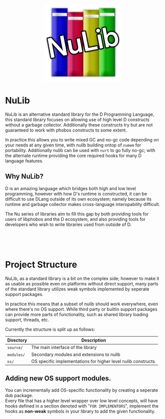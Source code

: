 <p align="center">
  <img src="nulib.png" alt="NuMem" style="width: 50%; max-width: 512px; height: auto;">
</p>

# NuLib

NuLib is an alternative standard library for the D Programming Language, this standard library focuses
on allowing use of high level D constructs without a garbage collector. Additionally these constructs try
but are not guaranteed to work with phobos constructs to some extent.

In practice this allows you to write mixed GC and no-gc code depending on your needs at any given time,
with nulib building ontop of `numem` for portability. Additionally nulib can be used with `nurt` to go
fully no-gc; with the alternate runtime providing the core required hooks for many D language features.

## Why NuLib?

D is an amazing language which bridges both high and low level programming, however with how D's runtime
is constructed, it can be difficult to use DLang outside of its own ecosystem; namely because its runtime
and garbage collector makes cross-language interopability difficult.

The Nu series of libraries aim to fill this gap by both providing tools for users of libphobos and the D
ecosystem, and also providing tools for developers who wish to write libraries used from outside of D.

&nbsp;  
&nbsp;  
&nbsp;  

# Project Structure

NuLib, as a standard library is a bit on the complex side; however to make it as usable as possible
even on platforms without direct support, many parts of the standard library utilizes weak symbols
implemented by seperate support packages.

In practice this means that a subset of nulib should work everywhere, even where there's no OS support.
While third party or builtin support packages can provide more parts of functionality, such as shared library
loading support, threads, etc.

Currently the structure is split up as follows:

| Directory  | Description                                                    |
| ---------- | -------------------------------------------------------------- |
| `source/`  | The main interface of the library                              |
| `modules/` | Secondary modules and extensions to nulib                      |
| `os/`      | OS specific implementations for higher level nulib constructs. |

## Adding new OS support modules.
You can incrementally add OS-specific functionality by creating a seperate dub package.  
Every file that has a higher level wrapper over low level concepts, will have hooks defined
in a section denoted with "`FOR IMPLEMENTORS`", implement the hooks as **non-weak** symbols
in your library to add the given functionality.

&nbsp;  
&nbsp;  
&nbsp;  
